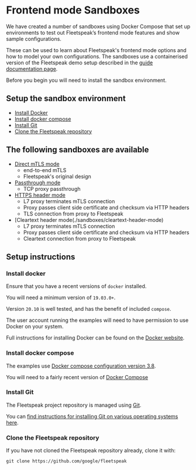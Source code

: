 # Frontend mode Sandboxes

We have created a number of sandboxes using Docker Compose that set up environments to test out Fleetspeak’s frontend mode features and show sample configurations.

These can be used to learn about Fleetspeak's frontend mode options and how to model your own configurations.
The sandboxes use a containerised version of the Fleetspeak demo setup described in the [guide documentation page](https://github.com/google/fleetspeak/blob/master/docs/guide.md). 

Before you begin you will need to install the sandbox environment.

## Setup the sandbox environment
- [Install Docker](#install-docker)
- [Install docker compose](#install-docker-compose)
- [Install Git](#install-git)
- [Clone the Fleetspeak repository](#clone-the-fleetspeak-repository)

## The following sandboxes are available
- [Direct mTLS mode](./sandboxes/direct-mtls-mode)
    - end-to-end mTLS
    - Fleetspeak's original design
- [Passthrough mode](./sandboxes/passthrough-mode)
    - TCP proxy passthrough
- [HTTPS header mode](./sandboxes/https-header-mode)
    - L7 proxy terminates mTLS connection
    - Proxy passes client side certificate and checksum via HTTP headers
    - TLS connection from proxy to Fleetspeak
- [Cleartext header mode(./sandboxes/cleartext-header-mode)
     - L7 proxy terminates mTLS connection
    - Proxy passes client side certificate and checksum via HTTP headers
    - Cleartext connection from proxy to Fleetspeak

## Setup instructions

### Install docker
Ensure that you have a recent versions of ```docker``` installed.

You will need a minimum version of ```19.03.0+```.

Version ```20.10``` is well tested, and has the benefit of included ```compose```.

The user account running the examples will need to have permission to use Docker on your system.

Full instructions for installing Docker can be found on the [Docker website](https://docs.docker.com/get-docker/).  


### Install docker compose
The examples use [Docker compose configuration version 3.8](https://docs.docker.com/compose/compose-file/compose-versioning/#version-38).

You will need to a fairly recent version of [Docker Compose](https://docs.docker.com/compose/)  

### Install Git
The Fleetspeak project repository is managed using [Git](https://git-scm.com/).

You can [find instructions for installing Git on various operating systems here](https://git-scm.com/book/en/v2/Getting-Started-Installing-Git).  


### Clone the Fleetspeak repository
If you have not cloned the Fleetspeak repository already, clone it with:

```
git clone https://github.com/google/fleetspeak
```
